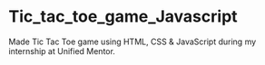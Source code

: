 # Tic_tac_toe_game_Javascript
Made Tic Tac Toe game using HTML, CSS &amp; JavaScript during my internship at Unified Mentor.
